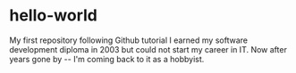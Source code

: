 # hello-world
My first repository following Github tutorial
I earned my software development diploma in 2003 but could not start my career in IT. Now after years gone by -- I'm coming back to it as a hobbyist.
